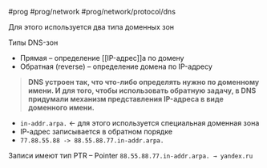#prog #prog/network #prog/network/protocol/dns 

Для этого используется два типа доменных зон

Типы DNS-зон
- Прямая – определение [[IP-адрес]]а по домену
- Обратная (reverse) – определение домена по IP-адресу

> **DNS устроен так, что что-либо определять нужно по доменному имени. И для того, чтобы использовать обратную задачу, в DNS придумали механизм представления IP-адреса в виде доменного имени.**
- `in-addr.arpa.` ← для этого используется специальная доменная зона
- ІР-адрес записывается в обратном порядке
- `77.88.55.88 -> 88.55.88.77.in-addr.arpa.`

Записи имеют тип PTR – Pointer
`88.55.88.77.in-addr.arpa. → yandex.ru`
